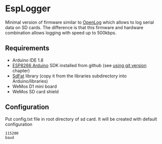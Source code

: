 # EspLogger

Minimal version of firmware similar to [OpenLog](https://github.com/sparkfun/OpenLog) which allows to log serial data on SD cards.
The difference is that this firmware and hardware combination allows logging with speed up to 500kbps.

## Requirements

- Arduino IDE 1.8
- [ESP8266 Arduino](https://github.com/esp8266/Arduino) SDK installed from github (see [using git version](https://github.com/esp8266/Arduino#using-git-version) chapter)
- [SdFat](https://github.com/greiman/SdFat) library (copy it from the libraries subdirectory into Arduino/libraries)
- WeMos D1 mini board
- WeMos SD card shield

## Configuration

Put config.txt file in root directory of sd card. It will be created with default configuration
```
115200
baud
```
